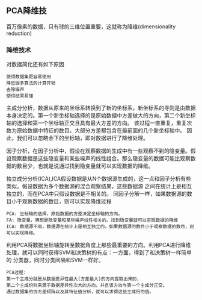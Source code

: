 ## PCA降维技
百万像素的数据，只有球的三维位置重要，这就称为降维(dimensionality reduction)

### 降维技术
对数据简化还有如下原因

    使得数据集更容易使用
    降低很多算法的计算开销
    去除噪声
    使得结果易懂

主成分分析，数据从原来的坐标系转换到了新的坐标系，新坐标系的寻则是由数据本身决定的。第一个新坐标轴选择的是原始数据中方差做大的方向，第二个新坐标轴的选择和第一个坐标轴正交且具有最大方差的方向。
该过程一直重复，重复次数为原始数据中特征的数目。大部分方差都包含在最前面的几个新坐标轴中。
因此，我们可以忽略余下的坐标轴，即对数据进行了降维处理。

因子分析，在因子分析中，假设在观察数据的生成中有一些观察不到的隐变量。假设观察数据是这些隐变量和某些噪声的线性组合。那么隐变量的数据可能比观察数据的数目少，也就是说通过找到隐变量就可以实现数据的降维。

独立成分分析(ICA),ICA假设数据是从N个数据源生成的，这一点和因子分析有些类似。假设数据为多个数据源的混合观察结果，这些数据源
之间在统计上是相互独立的，而在PCA中只假设数据是不相关的。 同因子分解一样，如果数据源的数目小于观察数据的数目，则可以实现降维过程

    PCA: 坐标轴的选择，原始数据的方差决定坐标轴的方向。
    FA: 隐变量，猜想是隐变量和某些噪声线性相关的。找到隐变量就可以实现数据的降维
    ICA: 数据源不同，数据源在统计上是相互独立的。如果数据源的数目小于观察数据的数目，则可以实现降维。
    

利用PCA将数据坐标轴旋转至数据角度上那些最重要的方向。利用PCA进行降维处理，就可以同时获得SVM和决策树的有点：一方面，得到了和决策树一样简单的
分类器，同时分类间隔和SVM一样好。

    PCA过程:
    第一个主成分就是从数据差异性最大(方差最大)的方向提取出来的，
    第二个主成份则来源于数据差异性次大的方向，并且该方向与第一个主成分正交。
    通过数据集的协方差矩阵以及其特征值分析，就可以求得这些主成份的值。
    
    